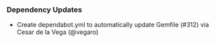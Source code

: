 ### Dependency Updates
* Create dependabot.yml to automatically update Gemfile (#312) via Cesar de la Vega (@vegaro)
